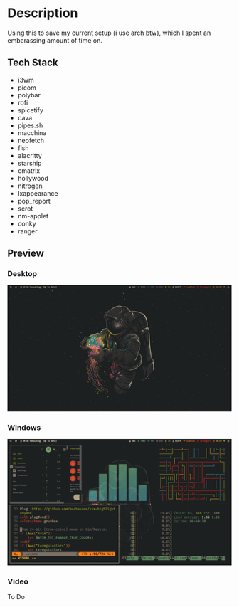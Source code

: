 # Description
Using this to save my current setup (i use arch btw), which I spent an embarassing amount of time on.

## Tech Stack
- i3wm
- picom
- polybar
- rofi
- spicetify
- cava
- pipes.sh
- macchina
- neofetch
- fish
- alacritty
- starship
- cmatrix
- hollywood
- nitrogen
- lxappearance
- pop_report
- scrot
- nm-applet
- conky 
- ranger

## Preview
### Desktop
![Alt text](./preview/Screenshot_2022-08-26-26_1920x1080.png?raw=true "Screenshot 1")
### Windows
![Alt text](./preview/Screenshot_2022-08-26-30_1920x1080.png?raw=true "Screenshot 2")
### Video
To Do
